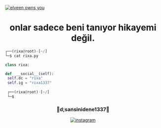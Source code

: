 <a href="https://camo.githubusercontent.com/714f332e71f3b622220ac1433d99480c779ac1c71e877a7793ea5fc0ae0eb34d/68747470733a2f2f6b6f6d617265762e636f6d2f67687076632f3f757365726e616d653d6e6f76617379266c6162656c3d50726f66696c65253230566965777326636f6c6f723d646130303465" target="blank"><img align="center" src="https://camo.githubusercontent.com/714f332e71f3b622220ac1433d99480c779ac1c71e877a7793ea5fc0ae0eb34d/68747470733a2f2f6b6f6d617265762e636f6d2f67687076632f3f757365726e616d653d6e6f76617379266c6162656c3d50726f66696c65253230566965777326636f6c6f723d646130303465" alt="elveen owns you" /></a>

<h1 align="center">onlar sadece beni tanıyor hikayemi değil.</h1>


```python
┌──(rixa@root)-[~/]
└─$ cat rixa.py

class rixa:

def  __social__(self):
 self.dc = "rixa"
 self.ig = "rixa1337"
  
 ┌──(rixa@root)-[~/]
 └─$
```

<h3 align="center">📩d;sansinidene1337📩</h3>
 
<p align="center">
<a href="https://www.instagram.com/ahmeetttellibes/" target="blank"><img align="center" src="https://img.shields.io/badge/instagram-black?logo=instagram" alt="instagram" /></a>
</p>
